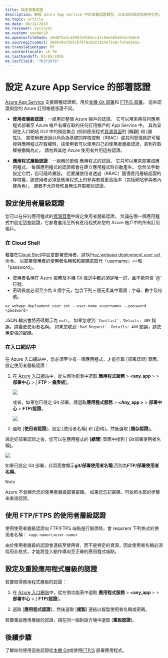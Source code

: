 ```yaml
---
title: 設定部署認證
description: 瞭解 Azure App Service 中的部署認證類型，以及如何設定和使用它們。
ms.topic: article
ms.date: 08/14/2019
ms.reviewer: byvinyal
ms.custom: seodec18
ms.openlocfilehash: a9d875e2c3899fa91b9cc41c0ee3b5a93ec5b8c8
ms.sourcegitcommit: 509b39e73b5cbf670c8d231b4af1e6cfafa82e5a
ms.translationtype: MT
ms.contentlocale: zh-TW
ms.lasthandoff: 03/05/2020
ms.locfileid: "78372078"
---
```

# <a name="configure-deployment-credentials-for-azure-app-service"></a>設定 Azure App Service 的部署認證
[Azure App Service](https://go.microsoft.com/fwlink/?LinkId=529714) 支援兩種認證類，用於[本機 Git 部署](deploy-local-git.md)和 [FTP/S 部署](deploy-ftp.md)。 這些認證與您的 Azure 訂用帳號憑證不同。

* **使用者層級認證**︰一組用於整個 Azure 帳戶的認證。 它可以用來將任何應用程式部署至 Azure 帳戶有權存取的任何訂用帳戶的 App Service 中。 其為呈現在入口網站 GUI 中的預設集合 (例如應用程式[資源頁面](../azure-resource-manager/management/manage-resources-portal.md#manage-resources)的 [概觀] 和 [屬性])。 當使用者透過以角色為基礎的存取控制（RBAC）或共同管理員許可權授與應用程式存取權時，該使用者可以使用自己的使用者層級認證，直到存取權被撤銷為止。 請勿與其他 Azure 使用者共用這些認證。

* **應用程式層級認證**︰一組用於單個 應用程式的認證。 它只可以用來部署該應用程式。 每個應用程式的認證都會在建立應用程式時自動產生。 您無法手動設定它們，但可隨時重設。 若要讓使用者透過（RBAC）獲得應用層級認證的存取權，該使用者必須是應用程式上的參與者或更高版本（包括網站參與者內建角色）。 讀者不允許發佈且無法存取那些認證。

## <a name="userscope"></a>設定使用者層級認證

您可以在任何應用程式的[資源頁面](../azure-resource-manager/management/manage-resources-portal.md#manage-resources)中設定使用者層級認證。 無論在哪一個應用程式中設定這些認證，它都會套用至所有應用程式和您的 Azure 帳戶中的所有訂用帳戶。 

### <a name="in-the-cloud-shell"></a>在 Cloud Shell

若要在[Cloud Shell](https://shell.azure.com)中設定部署使用者，請執行[az webapp deployment user set](/cli/azure/webapp/deployment/user?view=azure-cli-latest#az-webapp-deployment-user-set)命令。 以部署使用者的使用者名稱和和密碼來取代「username」\<\<和「password」。 

- 使用者名稱在 Azure 服務及本機 Git 推送中都必須是唯一的，且不能包含 ‘@’ 符號。 
- 密碼長度必須至少為 8 個字元，包含下列三個元素其中兩個：字母、數字及符號。 

```azurecli-interactive
az webapp deployment user set --user-name <username> --password <password>
```

JSON 輸出會將密碼顯示為 `null`。 如果您收到 `'Conflict'. Details: 409` 錯誤，請變更使用者名稱。 如果您收到 `'Bad Request'. Details: 400` 錯誤，請使用更強的密碼。 

### <a name="in-the-portal"></a>在入口網站中

在 Azure 入口網站中，您必須至少有一個應用程式，才能存取 [部署認證] 頁面。 設定使用者層級認證：

1. 在  [Azure 入口網站](https://portal.azure.com)中，從左側功能表中選取 **應用程式服務** >  **\<any_app** > > **部署中心** > [ **FTP** > **儀表板**]。

    ![](./media/app-service-deployment-credentials/access-no-git.png)

    或者，如果您已設定 Git 部署，請選取**應用程式服務** >  **&lt;Any_app >**  > **部署中心** > **FTP/認證**。

    ![](./media/app-service-deployment-credentials/access-with-git.png)

2. 選取 [**使用者認證**]、設定 [使用者名稱] 和 [密碼]，然後選取 [**儲存認證**]。

設定好部署認證之後，您可以在應用程式的 **[總覽**] 頁面中找到 [ *Git*部署使用者名稱]。

![](./media/app-service-deployment-credentials/deployment_credentials_overview.png)

如果已設定 Git 部署，此頁面會顯示**git/部署使用者名稱**;否則為**FTP/部署使用者名稱**。

> [!NOTE]
> Azure 不會顯示您的使用者層級部署密碼。 如果您忘記密碼，可依照本節的步驟來重設認證。
>
> 

## <a name="use-user-level-credentials-with-ftpftps"></a>使用 FTP/FTPS 的使用者層級認證

使用使用者層級認證向 FTP/FTPS 端點進行驗證時，會 requirers 下列格式的使用者名稱： `<app-name>\<user-name>`

由於使用者層級的認證會連結至使用者，而不是特定的資源，因此使用者名稱必須採用此格式，才能將登入動作導向至正確的應用程式端點。

## <a name="appscope"></a>設定及重設應用程式層級的認證
若要取得應用程式層級的認證：

1. 在  [Azure 入口網站](https://portal.azure.com)中，從左側功能表中選取 **應用程式服務** >  **&lt;any_app** > > **部署中心** > [ **FTP/認證**]。

2. 選取 [**應用程式認證**]，然後選取 [**複製**] 連結以複製使用者名稱或密碼。

若要重設應用層級的認證，請在同一個對話方塊中選取 [**重設認證**]。

## <a name="next-steps"></a>後續步驟

了解如何使用這些認證從[本機 Git](deploy-local-git.md)或使用[FTP/S](deploy-ftp.md) 部署應用程式。
